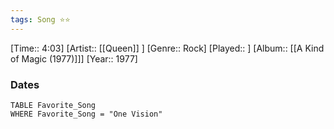 ```yaml
---
tags: Song ⭐⭐ 
---
```

[Time:: 4:03]
[Artist:: [[Queen]] ]
[Genre:: Rock]
[Played:: ]
[Album:: [[A Kind of Magic (1977)]]]
[Year:: 1977]
### Dates
````dataview
TABLE Favorite_Song
WHERE Favorite_Song = "One Vision"
````